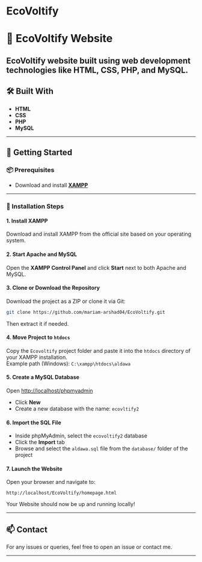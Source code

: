 # EcoVoltify
# 🏥 EcoVoltify Website

EcoVoltify website built using web development technologies like HTML, CSS, PHP, and MySQL. 
---

## 🛠️ Built With

- **HTML**
- **CSS**
- **PHP**
- **MySQL**


---

## 🚀 Getting Started

### 📦 Prerequisites

- Download and install [**XAMPP**](https://www.apachefriends.org/index.html)

---

### 🔧 Installation Steps

#### 1. Install XAMPP

Download and install XAMPP from the official site based on your operating system.

#### 2. Start Apache and MySQL

Open the **XAMPP Control Panel** and click **Start** next to both Apache and MySQL.

#### 3. Clone or Download the Repository

Download the project as a ZIP or clone it via Git:

```bash
git clone https://github.com/mariam-arshad04/EcoVoltify.git
```

Then extract it if needed.

#### 4. Move Project to `htdocs`

Copy the `Ecovoltify` project folder and paste it into the `htdocs` directory of your XAMPP installation.  
Example path (Windows): `C:\xampp\htdocs\aldawa`

#### 5. Create a MySQL Database

Open [http://localhost/phpmyadmin](http://localhost/phpmyadmin)

- Click **New**
- Create a new database with the name: `ecovltify2`

#### 6. Import the SQL File

- Inside phpMyAdmin, select the `ecovoltify2` database
- Click the **Import** tab
- Browse and select the `aldawa.sql` file from the `database/` folder of the project

#### 7. Launch the Website

Open your browser and navigate to:

```
http://localhost/EcoVoltify/homepage.html
```

Your Website should now be up and running locally!

---

## 📫 Contact

For any issues or queries, feel free to open an issue or contact me.

---

